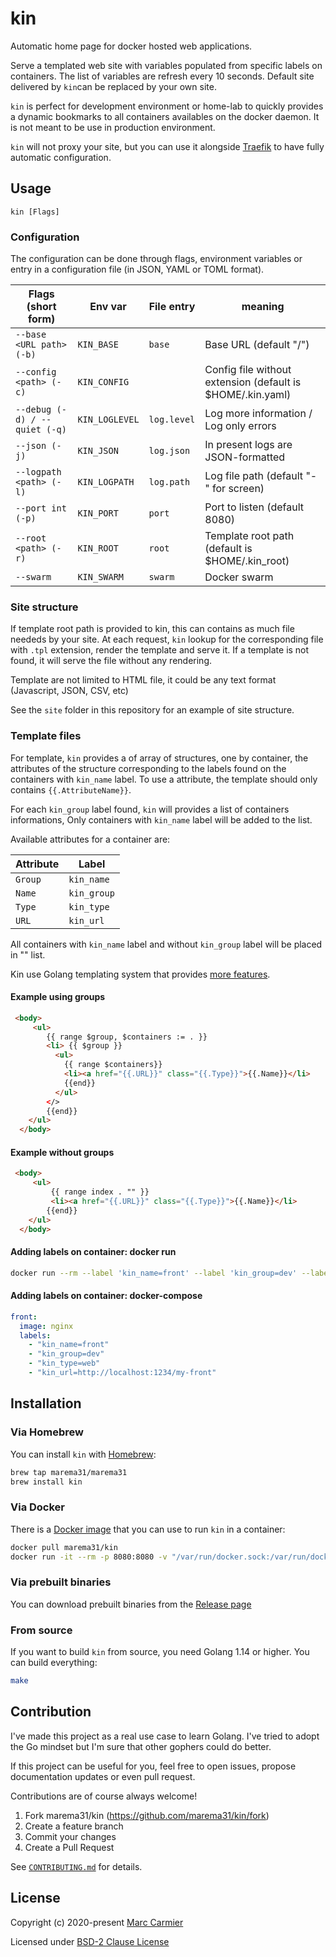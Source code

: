 # kin
Automatic home page for docker hosted web applications.

Serve a templated web site with variables populated from specific labels on containers. The list of variables are refresh every 10 seconds.
Default site delivered by `kin`can be replaced by your own site.

`kin` is perfect for development environment or home-lab to quickly provides a dynamic bookmarks to all containers availables on the docker daemon. It is not meant to be use in production environment. 

`kin` will not proxy your site, but you can use it alongside [Traefik](https://containo.us/traefik/) to have fully automatic configuration.

## Usage

`kin [Flags]`

### Configuration
The configuration can be done through flags, environment variables or entry in a configuration file (in JSON, YAML or TOML format).

Flags (short form)             | Env var      |File entry | meaning
-------------------------------|--------------|-----------|----------------------------------------------------------
  `--base <URL path> (-b)`     |`KIN_BASE`    |`base`     | Base URL (default "/")
  `--config <path> (-c)  `     |`KIN_CONFIG`  |           | Config file without extension (default is $HOME/.kin.yaml)
  `--debug (-d) / --quiet (-q)`|`KIN_LOGLEVEL`|`log.level`| Log more information / Log only errors
  `--json (-j) `               |`KIN_JSON`    |`log.json` | In present logs are JSON-formatted
  `--logpath <path> (-l) `     |`KIN_LOGPATH` |`log.path` | Log file path (default "-" for screen)
  `--port int (-p)       `     |`KIN_PORT`    |`port`     | Port to listen (default 8080)
  `--root <path> (-r)    `     |`KIN_ROOT`    |`root`     | Template root path (default is $HOME/.kin_root)
  `--swarm               `     |`KIN_SWARM`   |`swarm`    | Docker swarm


### Site structure
If template root path is provided to kin, this can contains as much file neededs by your site. At each request, `kin` lookup for the corresponding file with `.tpl` extension, render the template and serve it. If a template is not found, it will serve the file without any rendering.

Template are not limited to HTML file, it could be any text format (Javascript, JSON, CSV, etc)

See the `site` folder in this repository for an example of site structure.

### Template files
For template, `kin` provides a of array of structures, one by container, the attributes of the structure corresponding to the labels found on the containers with `kin_name` label. To use a attribute, the template should only contains `{{.AttributeName}}`. 

For each `kin_group` label found, `kin` will provides a list of containers informations,
Only containers with `kin_name` label will be added to the list.

 Available attributes for a container are: 

Attribute | Label
----------|-----------
`Group`   | `kin_name`
`Name`    | `kin_group`
`Type`    | `kin_type`
`URL`     | `kin_url`

All containers with `kin_name` label and without `kin_group` label will be placed in "" list.

Kin use Golang templating system that provides [more features](https://golang.org/pkg/html/template/).

#### Example using groups
```html
 <body>
     <ul>
        {{ range $group, $containers := . }}
        <li> {{ $group }}
          <ul>
            {{ range $containers}}
            <li><a href="{{.URL}}" class="{{.Type}}">{{.Name}}</li>
            {{end}}
          </ul>
        </>
        {{end}}
    </ul>
  </body>
```

#### Example without groups
```html
 <body>
     <ul>
         {{ range index . "" }}
         <li><a href="{{.URL}}" class="{{.Type}}">{{.Name}}</li>
        {{end}}
    </ul>
  </body>
```
#### Adding labels on container: docker run
```bash
docker run --rm --label 'kin_name=front' --label 'kin_group=dev' --label 'kin_type=web' --label 'kin_url=http://localhost:1234/my-front'  nginx
```

#### Adding labels on container: docker-compose
```yaml
front: 
  image: nginx
  labels:
    - "kin_name=front"
    - "kin_group=dev"
    - "kin_type=web"
    - "kin_url=http://localhost:1234/my-front"
```
## Installation

### Via Homebrew

You can install `kin` with [Homebrew](https://github.com/marema31/homebrew-marema31):

```bash
brew tap marema31/marema31
brew install kin
```

### Via Docker
There is a [Docker image](https://hub.docker.com/r/marema31/kin/) that you can use to run `kin` in a container:
```bash
docker pull marema31/kin
docker run -it --rm -p 8080:8080 -v "/var/run/docker.sock:/var/run/docker.sock:ro" marema31/kin
```

### Via prebuilt binaries
You can download prebuilt binaries from the [Release page](https://github.com/marema31/kin/releases)

### From source

If you want to build `kin` from source, you need Golang 1.14 or
higher. You can build everything:

```bash
make
```

## Contribution
I've made this project as a real use case to learn Golang.
I've tried to adopt the Go mindset but I'm sure that other gophers could do better. 

If this project can be useful for you, feel free to open issues, propose documentation updates or even pull request.

Contributions are of course always welcome!

1. Fork marema31/kin (https://github.com/marema31/kin/fork)
2. Create a feature branch
3. Commit your changes
4. Create a Pull Request

See [`CONTRIBUTING.md`](https://github.com/marema31/kin/blob/master/CONTRIBUTING.md) for details.

## License

Copyright (c) 2020-present [Marc Carmier](https://github.com/marema31)

Licensed under [BSD-2 Clause License](./LICENSE)